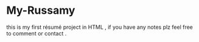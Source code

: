 # My-Russamy
this is my first résumé project in HTML , if you have any notes plz feel free to comment or contact . 
